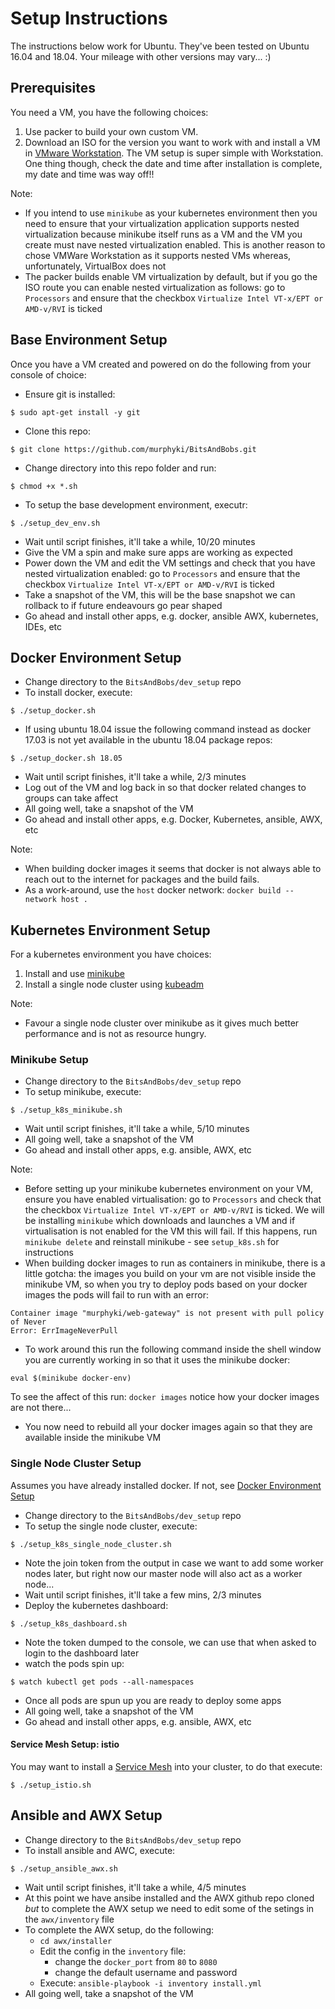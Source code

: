 # Setup Instructions
The instructions below work for Ubuntu.
They've been tested on Ubuntu 16.04 and 18.04.
Your mileage with other versions may vary... :)

## Prerequisites
You need a VM, you have the following choices:
1. Use packer to build your own custom VM.
2. Download an ISO for the version you want to work with and install a VM in [VMware Workstation](https://www.vmware.com/products/workstation). The VM setup is super simple with Workstation. One thing though, check the date and time after installation is complete, my date and time was way off!!

Note:
- If you intend to use `minikube` as your kubernetes environment then you need to
ensure that your virtualization application supports nested virtualization because minikube itself runs as a VM and the VM you create must nave nested virtualization enabled. This is another reason to chose VMWare Workstation as it supports nested VMs whereas, unfortunately, VirtualBox does not
- The packer builds enable VM virtualization by default, but if you go the ISO route you can enable nested virtualization as follows: go to `Processors` and ensure that the checkbox `Virtualize Intel VT-x/EPT or AMD-v/RVI` is ticked

## Base Environment Setup
Once you have a VM created and powered on do the following from your console of choice:
- Ensure git is installed:
```
$ sudo apt-get install -y git
```
- Clone this repo:
```
$ git clone https://github.com/murphyki/BitsAndBobs.git
```
- Change directory into this repo folder and run:
```
$ chmod +x *.sh
```
- To setup the base development environment, executr:
```
$ ./setup_dev_env.sh
```
- Wait until script finishes, it'll take a while, 10/20 minutes
- Give the VM a spin and make sure apps are working as expected
- Power down the VM and edit the VM settings and check that you have nested virtualization enabled:  go to `Processors` and ensure that the checkbox `Virtualize Intel VT-x/EPT or AMD-v/RVI` is ticked
- Take a snapshot of the VM, this will be the base snapshot we can rollback to if future endeavours go pear shaped
- Go ahead and install other apps, e.g. docker, ansible AWX, kubernetes, IDEs, etc

## Docker Environment Setup
- Change directory to the `BitsAndBobs/dev_setup` repo
- To install docker, execute:
```
$ ./setup_docker.sh
```
  - If using ubuntu 18.04 issue the following command instead as docker 17.03 is not yet available in the ubuntu 18.04 package repos: 
```
$ ./setup_docker.sh 18.05
```
- Wait until script finishes, it'll take a while, 2/3 minutes
- Log out of the VM and log back in so that docker related changes to groups can take affect
- All going well, take a snapshot of the VM
- Go ahead and install other apps, e.g. Docker, Kubernetes, ansible, AWX, etc

Note:
- When building docker images it seems that docker is not always able to reach out to the internet for packages and the build fails.
- As a work-around, use the `host` docker network: `docker build --network host .`

## Kubernetes Environment Setup
For a kubernetes environment you have choices:
1. Install and use [minikube](https://github.com/kubernetes/minikube)  
2. Install a single node cluster using [kubeadm](https://kubernetes.io/docs/tasks/tools/install-kubeadm/)

Note: 
- Favour a single node cluster over minikube as it gives much better performance and is not as resource hungry.

### Minikube Setup
- Change directory to the `BitsAndBobs/dev_setup` repo
- To setup minikube, execute: 
```
$ ./setup_k8s_minikube.sh
```
- Wait until script finishes, it'll take a while, 5/10 minutes
- All going well, take a snapshot of the VM
- Go ahead and install other apps, e.g. ansible, AWX, etc

Note:
- Before setting up your minikube kubernetes environment on your VM, ensure you have enabled virtualisation: go to `Processors` and check that the checkbox `Virtualize Intel VT-x/EPT or AMD-v/RVI` is ticked. We will be installing `minikube` which downloads and launches a VM and if virtualisation is not enabled for the VM this will fail. If this happens, run `minikube delete` and reinstall minikube - see `setup_k8s.sh` for instructions
- When building docker images to run as containers in minikube, there is a little gotcha: the images you build on your vm are not visible inside the minikube VM, so when you try to deploy pods based on your docker images the pods will fail to run with an error:
```
Container image "murphyki/web-gateway" is not present with pull policy of Never
Error: ErrImageNeverPull
```
- To work around this run the following command inside the shell window you are currently working in so that it uses the minikube docker:
```
eval $(minikube docker-env)
```
To see the affect of this run: `docker images` notice how your docker images are not there...
- You now need to rebuild all your docker images again so that they are available inside the minikube VM

### Single Node Cluster Setup
Assumes you have already installed docker. If not, see [Docker Environment Setup](#docker-environment-setup)
- Change directory to the `BitsAndBobs/dev_setup` repo
- To setup the single node cluster, execute: 
```
$ ./setup_k8s_single_node_cluster.sh
```
  - Note the join token from the output in case we want to add some worker nodes later, but right now our master node will also act as a worker node...
- Wait until script finishes, it'll take a few mins, 2/3 minutes
- Deploy the kubernetes dashboard: 
```
$ ./setup_k8s_dashboard.sh
```
  - Note the token dumped to the console, we can use that when asked to login to the dashboard later
- watch the pods spin up:
```
$ watch kubectl get pods --all-namespaces
```
- Once all pods are spun up you are ready to deploy some apps
- All going well, take a snapshot of the VM
- Go ahead and install other apps, e.g. ansible, AWX, etc

#### Service Mesh Setup: istio
You may want to install a [Service Mesh](https://istio.io/docs/concepts/what-is-istio/overview/) into your cluster, to do that execute:
```
$ ./setup_istio.sh
```


## Ansible and AWX Setup
- Change directory to the `BitsAndBobs/dev_setup` repo
- To install ansible and AWC, execute: 
```
$ ./setup_ansible_awx.sh
```
- Wait until script finishes, it'll take a while, 4/5 minutes
- At this point we have ansibe installed and the AWX github repo cloned _but_ to complete the AWX setup we need to edit some of the setings in the `awx/inventory` file
- To complete the AWX setup, do the following:
  - `cd awx/installer`
  - Edit the config in the `inventory` file:
    - change the `docker_port` from `80` to `8080`
    - change the default username and password
  - Execute: `ansible-playbook -i inventory install.yml`
- All going well, take a snapshot of the VM
